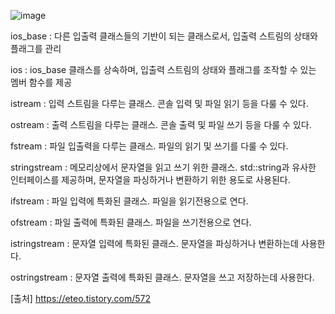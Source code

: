 ![image](https://github.com/user-attachments/assets/ab4e8d52-8f4b-443f-8e00-9f1c48bb9847)

ios_base : 다른 입출력 클래스들의 기반이 되는 클래스로서, 입출력 스트림의 상태와 플래그를 관리

ios : ios_base 클래스를 상속하며, 입출력 스트림의 상태와 플래그를 조작할 수 있는 멤버 함수를 제공

istream : 입력 스트림을 다루는 클래스. 콘솔 입력 및 파일 읽기 등을 다룰 수 있다.

ostream : 출력 스트림을 다루는 클래스. 콘솔 출력 및 파일 쓰기 등을 다룰 수 있다.
 

fstream : 파일 입출력을 다루는 클래스. 파일의 읽기 및 쓰기를 다룰 수 있다.

stringstream : 메모리상에서 문자열을 읽고 쓰기 위한 클래스. std::string과 유사한 인터페이스를 제공하며, 문자열을 파싱하거나 변환하기 위한 용도로 사용된다.
 

ifstream : 파일 입력에 특화된 클래스. 파일을 읽기전용으로 연다.

ofstream : 파일 출력에 특화된 클래스. 파일을 쓰기전용으로 연다.

istringstream : 문자열 입력에 특화된 클래스. 문자열을 파싱하거나 변환하는데 사용한다.

ostringstream : 문자열 출력에 특화된 클래스. 문자열을 쓰고 저장하는데 사용한다.

[출처] https://eteo.tistory.com/572
